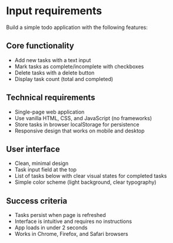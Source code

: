 # Input requirements

Build a simple todo application with the following features:

## Core functionality
- Add new tasks with a text input
- Mark tasks as complete/incomplete with checkboxes
- Delete tasks with a delete button
- Display task count (total and completed)

## Technical requirements
- Single-page web application
- Use vanilla HTML, CSS, and JavaScript (no frameworks)
- Store tasks in browser localStorage for persistence
- Responsive design that works on mobile and desktop

## User interface
- Clean, minimal design
- Task input field at the top
- List of tasks below with clear visual states for completed tasks
- Simple color scheme (light background, clear typography)

## Success criteria
- Tasks persist when page is refreshed
- Interface is intuitive and requires no instructions
- App loads in under 2 seconds
- Works in Chrome, Firefox, and Safari browsers 